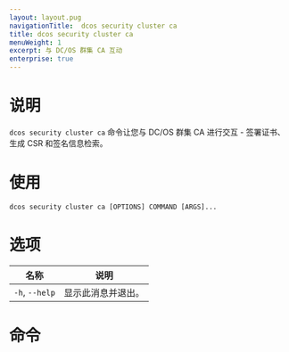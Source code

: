 ```yaml
---
layout: layout.pug
navigationTitle:  dcos security cluster ca
title: dcos security cluster ca
menuWeight: 1
excerpt: 与 DC/OS 群集 CA 互动
enterprise: true
---
```



# 说明

`dcos security cluster ca` 命令让您与 DC/OS 群集 CA 进行交互 - 签署证书、生成 CSR 和签名信息检索。

# 使用

```
dcos security cluster ca [OPTIONS] COMMAND [ARGS]...
```

# 选项

| 名称 | 说明 |
|---------|-------------|
| `-h`, `--help` | 显示此消息并退出。|

# 命令
